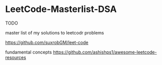 # LeetCode-Masterlist-DSA


TODO

master list of my solutions to leetcodr problems 

https://github.com/suxrobGM/leet-code

fundamental concepts
https://github.com/ashishps1/awesome-leetcode-resources
